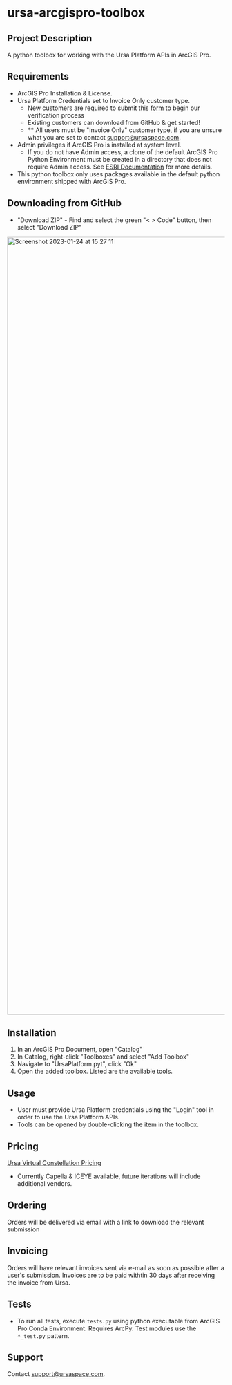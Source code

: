 # ursa-arcgispro-toolbox

## Project Description

A python toolbox for working with the Ursa Platform APIs in ArcGIS Pro.

## Requirements

- ArcGIS Pro Installation & License.
- Ursa Platform Credentials set to Invoice Only customer type.
  - New customers are required to submit this [form](https://share.hsforms.com/1OpZURWHoRfCRmRwD_3CHTg2h66d) to begin our verification process
  - Existing customers can download from GitHub & get started!
  - ** All users must be "Invoice Only" customer type, if you are unsure what you are set to contact [support@ursaspace.com](mailto:support@ursaspace.com).
- Admin privileges if ArcGIS Pro is installed at system level.
  - If you do not have Admin access, a clone of the default ArcGIS Pro Python Environment must be created in a directory that does not require Admin access. See [ESRI Documentation](https://pro.arcgis.com/en/pro-app/latest/arcpy/get-started/clone-an-environment.htm) for more details.
- This python toolbox only uses packages available in the default python environment shipped with ArcGIS Pro.

## Downloading from GitHub

- "Download ZIP" - Find and select the green "< > Code" button, then select "Download ZIP"

<img width="1800" alt="Screenshot 2023-01-24 at 15 27 11" src="https://user-images.githubusercontent.com/123033437/214444397-61d111c0-f6b6-4cbd-bbea-49637efb1a03.png">

## Installation

1. In an ArcGIS Pro Document, open "Catalog"
2. In Catalog, right-click "Toolboxes" and select "Add Toolbox"
3. Navigate to "UrsaPlatform.pyt", click "Ok"
4. Open the added toolbox. Listed are the available tools.

## Usage

- User must provide Ursa Platform credentials using the "Login" tool in order to use the Ursa Platform APIs.
- Tools can be opened by double-clicking the item in the toolbox.

## Pricing

[Ursa Virtual Constellation Pricing](https://4160389.fs1.hubspotusercontent-na1.net/hubfs/4160389/Esri%20Links/Esri-Ursa-Virtual-Constellation-Pricing-Sheet-v20230130.pdf)
- Currently Capella & ICEYE available, future iterations will include additional vendors.

## Ordering

Orders will be delivered via email with a link to download the relevant submission

## Invoicing

Orders will have relevant invoices sent via e-mail as soon as possible after a user's submission. Invoices are to be paid withtin 30 days after receiving the invoice from Ursa.

## Tests

- To run all tests, execute `tests.py` using python executable from ArcGIS Pro Conda Environment. Requires ArcPy. Test modules use the `*_test.py` pattern.

## Support

Contact [support@ursaspace.com](mailto:support@ursaspace.com).
